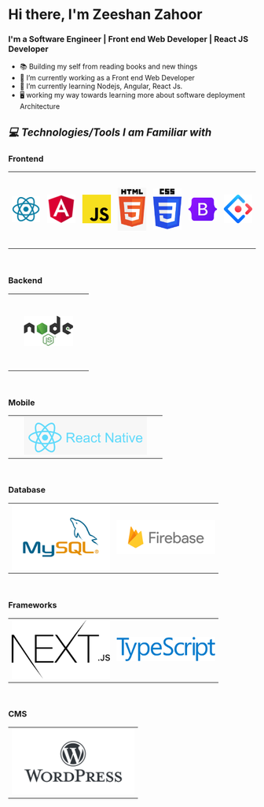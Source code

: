 # Hi there, I'm Zeeshan Zahoor

### I'm a Software Engineer | Front end Web Developer | React JS Developer

- 📚 Building my self from reading books and new things
- 🔭 I’m currently working as a Front end Web Developer
- 🌱 I’m currently learning Nodejs, Angular, React Js.
- 🖥️ working my way towards learning more about software deployment Architecture

<h2><i>💻 Technologies/Tools I am Familiar with</i></h2>
<h3> Frontend </h3>
<table width="100">
<tr>
       <td align='center' width="150" height="150">
        <img src="https://github.com/zeeshanf10/zeeshanf10/blob/main/images/React.png" width="100" >
    </td>
    <td align='center' width="150" height="150">
        <img src="https://github.com/zeeshanf10/zeeshanf10/blob/main/images/angular.png" width="100" >
    </td>
    <td align='center' width="150" height="150">
        <img src="https://github.com/zeeshanf10/zeeshanf10/blob/main/images/javascript.png" width="100">
    </td>
     <td align='center' width="150" height="150">
        <img src="https://github.com/zeeshanf10/zeeshanf10/blob/main/images/html.png" width="100">
    </td>
    <td align='center' width="150" height="150">
        <img src="https://github.com/zeeshanf10/zeeshanf10/blob/main/images/css.png" width="100" >
    </td>
        <td align='center' width="150" height="150">
        <img src="https://github.com/zeeshanf10/zeeshanf10/blob/main/images/bootstrap.png" width="100" >
    </td>
    <td align='center' width="150" height="150">
        <img src="https://github.com/zeeshanf10/zeeshanf10/blob/main/images/ant-design.png" width="100">
    </td>
</tr>       
</table>
</br>

<h3> Backend </h3>
<table width="100">
<tr>
    <td align='center' width="150" height="150">
        <img src="https://github.com/zeeshanf10/zeeshanf10/blob/main/images/nodejs.png" width="100" >
    </td>
    
</tr>
</table>
</br>

<h3> Mobile </h3>
<table width="100">
<tr>
    <td align='center' width="300">
        <img src="https://github.com/zeeshanf10/zeeshanf10/blob/main/images/react-native.png" width="250" >
    </td>
</tr>
</table>


</br>

<h3> Database </h3>
<table width="100">
<tr>
      <td align='center' width="200">
        <img src="https://github.com/zeeshanf10/zeeshanf10/blob/main/images/mysql.png" width="250" >
    </td>
        <td align='center' width="200">
        <img src="https://github.com/zeeshanf10/zeeshanf10/blob/main/images/firebase.png" width="250" >
    </td>
  
</tr>
</table>

</br>

<h3> Frameworks </h3>
<table width="100">
<tr>
    <td align='center' width="200">
        <img src="https://github.com/zeeshanf10/zeeshanf10/blob/main/images/nextjs.svg" width="250" >
    </td>
     <td align='center' width="200">
        <img src="https://github.com/zeeshanf10/zeeshanf10/blob/main/images/TypeScript.png" width="250" >
    </td>
   
</tr>

</table>

</br>

<h3> CMS </h3>
<table width="100">
<tr>
    <td align='center' width="250">
        <img src="https://github.com/zeeshanf10/zeeshanf10/blob/main/images/wordpress.png" width="250" >
    </td>
</tr>
</table>
</br>
